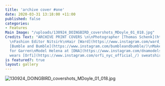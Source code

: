 ```yaml
---
title: 'archive cover #one'
date: 2020-03-31 13:18:00 +11:00
published: false
categories:
- Features
Main Image: "/uploads/130924_DOINGBIRD_covershots_MDoyle_01_018.jpg"
Credits Text: "ARCHIVE PRINT COVERS \n\nPhotographer [Thomas Schenk](https://www.instagram.com/schenk_thomas/)
  \nFashion Editor Nitsirk\nHair [Ward](https://www.instagram.com/ward_hair/) for
  [Bumble and Bumble](https://www.instagram.com/bumbleandbumble/)\nMake up [Rie Omoto](https://www.instagram.com/rieomoto/)
  for Garren\nModel Helena at [DNA](https://www.instagram.com/dnamodels/)\nHelena
  wears [Orfi](https://www.instagram.com/orfi_nyc_official_/) sweatshirt"
is featured?: true
layout: gallery
---
```


![130924_DOINGBIRD_covershots_MDoyle_01_018.jpg](/uploads/130924_DOINGBIRD_covershots_MDoyle_01_018.jpg)



